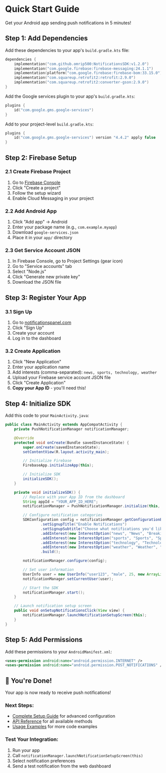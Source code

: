 # Quick Start Guide

Get your Android app sending push notifications in 5 minutes!

## Step 1: Add Dependencies

Add these dependencies to your app's `build.gradle.kts` file:

```kotlin
dependencies {
    implementation("com.github.omrip500:NotificationsSDK:v1.2.0")
    implementation("com.google.firebase:firebase-messaging:24.1.1")
    implementation(platform("com.google.firebase:firebase-bom:33.15.0"))
    implementation("com.squareup.retrofit2:retrofit:2.9.0")
    implementation("com.squareup.retrofit2:converter-gson:2.9.0")
}
```

Add the Google services plugin to your app's `build.gradle.kts`:

```kotlin
plugins {
    id("com.google.gms.google-services")
}
```

Add to your project-level `build.gradle.kts`:

```kotlin
plugins {
    id("com.google.gms.google-services") version "4.4.2" apply false
}
```

## Step 2: Firebase Setup

### 2.1 Create Firebase Project
1. Go to [Firebase Console](https://console.firebase.google.com/)
2. Click "Create a project"
3. Follow the setup wizard
4. Enable Cloud Messaging in your project

### 2.2 Add Android App
1. Click "Add app" → Android
2. Enter your package name (e.g., `com.example.myapp`)
3. Download `google-services.json`
4. Place it in your `app/` directory

### 2.3 Get Service Account JSON
1. In Firebase Console, go to Project Settings (gear icon)
2. Go to "Service accounts" tab
3. Select "Node.js" 
4. Click "Generate new private key"
5. Download the JSON file

## Step 3: Register Your App

### 3.1 Sign Up
1. Go to [notificationspanel.com](https://notificationspanel.com)
2. Click "Sign Up"
3. Create your account
4. Log in to the dashboard

### 3.2 Create Application
1. Click "New Application"
2. Enter your application name
3. Add interests (comma-separated): `news, sports, technology, weather`
4. Upload your Firebase service account JSON file
5. Click "Create Application"
6. **Copy your App ID** - you'll need this!

## Step 4: Initialize SDK

Add this code to your `MainActivity.java`:

```java
public class MainActivity extends AppCompatActivity {
    private PushNotificationManager notificationManager;

    @Override
    protected void onCreate(Bundle savedInstanceState) {
        super.onCreate(savedInstanceState);
        setContentView(R.layout.activity_main);

        // Initialize Firebase
        FirebaseApp.initializeApp(this);

        // Initialize SDK
        initializeSDK();
    }

    private void initializeSDK() {
        // Replace with your App ID from the dashboard
        String appId = "YOUR_APP_ID_HERE";
        notificationManager = PushNotificationManager.initialize(this, appId);

        // Configure notification categories
        SDKConfiguration config = notificationManager.getConfigurationBuilder()
                .setSignupTitle("Enable Notifications")
                .setSignupSubtitle("Choose what notifications you'd like to receive")
                .addInterest(new InterestOption("news", "News", "Breaking news alerts", true))
                .addInterest(new InterestOption("sports", "Sports", "Sports updates"))
                .addInterest(new InterestOption("technology", "Technology", "Tech news"))
                .addInterest(new InterestOption("weather", "Weather", "Weather alerts"))
                .build();

        notificationManager.configure(config);

        // Set user information
        UserInfo user = new UserInfo("user123", "male", 25, new ArrayList<>(), 0.0, 0.0);
        notificationManager.setCurrentUser(user);

        // Start the SDK
        notificationManager.start();
    }

    // Launch notification setup screen
    public void onSetupNotificationsClick(View view) {
        notificationManager.launchNotificationSetupScreen(this);
    }
}
```

## Step 5: Add Permissions

Add these permissions to your `AndroidManifest.xml`:

```xml
<uses-permission android:name="android.permission.INTERNET" />
<uses-permission android:name="android.permission.POST_NOTIFICATIONS" />
```

## 🎉 You're Done!

Your app is now ready to receive push notifications! 

### Next Steps:
- [Complete Setup Guide](setup-guide.md) for advanced configuration
- [API Reference](api-reference.md) for all available methods
- [Usage Examples](usage-examples.md) for more code examples

### Test Your Integration:
1. Run your app
2. Call `notificationManager.launchNotificationSetupScreen(this)`
3. Select notification preferences
4. Send a test notification from the web dashboard
